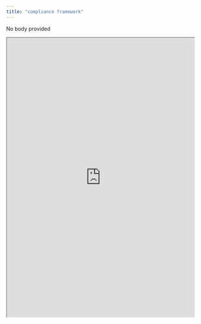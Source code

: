 ```yaml
---
title: "compliance framework"
---
```


No body provided
<iframe height="750" width="100%" src="https://ewelton.github.io/ktest/wiki.html#compliance%20framework"></iframe>
